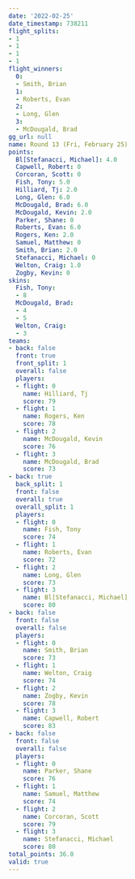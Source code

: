 ```yaml
---
date: '2022-02-25'
date_timestamp: 738211
flight_splits:
- 1
- 1
- 1
- 1
flight_winners:
  0:
  - Smith, Brian
  1:
  - Roberts, Evan
  2:
  - Long, Glen
  3:
  - McDougald, Brad
gg_url: null
name: Round 13 (Fri, February 25)
points:
  Bl[Stefanacci, Michael]: 4.0
  Capwell, Robert: 0
  Corcoran, Scott: 0
  Fish, Tony: 5.0
  Hilliard, Tj: 2.0
  Long, Glen: 6.0
  McDougald, Brad: 6.0
  McDougald, Kevin: 2.0
  Parker, Shane: 0
  Roberts, Evan: 6.0
  Rogers, Ken: 2.0
  Samuel, Matthew: 0
  Smith, Brian: 2.0
  Stefanacci, Michael: 0
  Welton, Craig: 1.0
  Zogby, Kevin: 0
skins:
  Fish, Tony:
  - 8
  McDougald, Brad:
  - 4
  - 5
  Welton, Craig:
  - 3
teams:
- back: false
  front: true
  front_split: 1
  overall: false
  players:
  - flight: 0
    name: Hilliard, Tj
    score: 79
  - flight: 1
    name: Rogers, Ken
    score: 78
  - flight: 2
    name: McDougald, Kevin
    score: 76
  - flight: 3
    name: McDougald, Brad
    score: 73
- back: true
  back_split: 1
  front: false
  overall: true
  overall_split: 1
  players:
  - flight: 0
    name: Fish, Tony
    score: 74
  - flight: 1
    name: Roberts, Evan
    score: 72
  - flight: 2
    name: Long, Glen
    score: 73
  - flight: 3
    name: Bl[Stefanacci, Michael]
    score: 80
- back: false
  front: false
  overall: false
  players:
  - flight: 0
    name: Smith, Brian
    score: 73
  - flight: 1
    name: Welton, Craig
    score: 74
  - flight: 2
    name: Zogby, Kevin
    score: 78
  - flight: 3
    name: Capwell, Robert
    score: 83
- back: false
  front: false
  overall: false
  players:
  - flight: 0
    name: Parker, Shane
    score: 76
  - flight: 1
    name: Samuel, Matthew
    score: 74
  - flight: 2
    name: Corcoran, Scott
    score: 79
  - flight: 3
    name: Stefanacci, Michael
    score: 80
total_points: 36.0
valid: true
---
```

